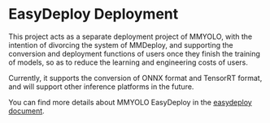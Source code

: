 # EasyDeploy Deployment

This project acts as a separate deployment project of MMYOLO, with the intention of divorcing the system of MMDeploy, and supporting the conversion and deployment functions of users once they finish the training of models, so as to reduce the learning and engineering costs of users.

Currently, it supports the conversion of ONNX format and TensorRT format, and will support other inference platforms in the future.

You can find more details about MMYOLO EasyDeploy in the [easydeploy document](../../../../projects/easydeploy/README.md).
